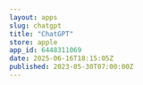 ```yaml
---
layout: apps
slug: chatgpt
title: "ChatGPT"
store: apple
app_id: 6448311069
date: 2025-06-16T18:15:05Z
published: 2023-05-30T07:00:00Z
---
```

